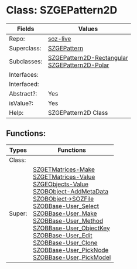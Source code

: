 
# Class:	SZGEPattern2D

| Fields | Values |
| --------- | --------- |
| Repo: | [soz-live](/repos/soz-live.html) |
| Superclass: | [SZGEPattern](SZGEPattern.html) |
| Subclasses: | [SZGEPattern2D-Rectangular](SZGEPattern2D-Rectangular.html) <br> [SZGEPattern2D-Polar](SZGEPattern2D-Polar.html) |
| Interfaces: |  |
| Interfaced: |  |
| Abstract?: | Yes |
| isValue?: | Yes |
| Help: | SZGEPattern2D Class |


## Functions:

| Types | Functions |
| --------- | --------- |
| Class: |  |
| Super: | [SZGETMatrices-Make](SZGETMatrices.html) <br> [SZGETMatrices-Value](SZGETMatrices.html) <br> [SZGEObjects-Value](SZGEObjects.html) <br> [SZOBObject-AddMetaData](SZOBObject.html) <br> [SZOBObject->SOZFile](SZOBObject.html) <br> [SZOBBase-User_Select](SZOBBase.html) <br> [SZOBBase-User_Make](SZOBBase.html) <br> [SZOBBase-User_Method](SZOBBase.html) <br> [SZOBBase-User_ObjectKey](SZOBBase.html) <br> [SZOBBase-User_Edit](SZOBBase.html) <br> [SZOBBase-User_Clone](SZOBBase.html) <br> [SZOBBase-User_PickNode](SZOBBase.html) <br> [SZOBBase-User_PickModel](SZOBBase.html) |


